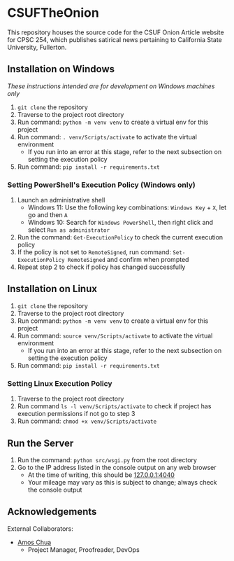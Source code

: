 # CSUFTheOnion
This repository houses the source code for the CSUF Onion Article website for CPSC 254, which publishes satirical news pertaining to California State University, Fullerton.

## Installation on Windows
*These instructions intended are for development on Windows machines only*

1. `git clone` the repository
2. Traverse to the project root directory
3. Run command: `python -m venv venv` to create a virtual env for this project
4. Run command: `. venv/Scripts/activate` to activate the virtual environment
    - If you run into an error at this stage, refer to the next subsection on setting the execution policy
5. Run command: `pip install -r requirements.txt`

### Setting PowerShell's Execution Policy (Windows only)
1. Launch an administrative shell
    - Windows 11: Use the following key combinations: `Windows Key` + `X`, let go and then `A`
    - Windows 10: Search for `Windows PowerShell`, then right click and select `Run as administrator`
2. Run the command: `Get-ExecutionPolicy` to check the current execution policy 
3. If the policy is not set to `RemoteSigned`, run command: `Set-ExecutionPolicy RemoteSigned` and confirm when prompted
4. Repeat step 2 to check if policy has changed successfully

## Installation on Linux
1. `git clone` the repository
2. Traverse to the project root directory
3. Run command: `python -m venv venv` to create a virtual env for this project
4. Run command: `source venv/Scripts/activate` to activate the virtual environment
    - If you run into an error at this stage, refer to the next subsection on setting the execution policy
5. Run command: `pip install -r requirements.txt`

### Setting Linux Execution Policy
1. Traverse to the project root directory
2. Run command `ls -l venv/Scripts/activate` to check if project has execution permissions if not go to step 3
3. Run command: `chmod +x venv/Scripts/activate`

## Run the Server
1. Run the command: `python src/wsgi.py` from the root directory
2. Go to the IP address listed in the console output on any web browser
    - At the time of writing, this should be [127.0.0.1:4040](http://127.0.0.1:4040)
    - Your mileage may vary as this is subject to change; always check the console output

## Acknowledgements
External Collaborators:
- [Amos Chua](https://github.com/KOOKIIEStudios)
    - Project Manager, Proofreader, DevOps

